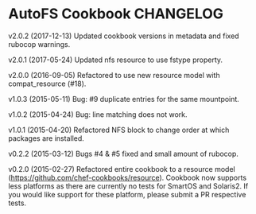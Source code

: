 AutoFS Cookbook CHANGELOG
========================
v2.0.2 (2017-12-13)
Updated cookbook versions in metadata and fixed rubocop warnings.

v2.0.1 (2017-05-24)
Updated nfs resource to use fstype property.

v2.0.0 (2016-09-05)
Refactored to use new resource model with compat_resource (#18).

v1.0.3 (2015-05-11)
Bug: #9 duplicate entries for the same mountpoint.

v1.0.2 (2015-04-24)
Bug: line matching does not work.

v1.0.1 (2015-04-20)
Refactored NFS block to change order at which packages are installed.

v0.2.2 (2015-03-12)
Bugs #4 & #5 fixed and small amount of rubocop.

v0.2.0 (2015-02-27)
Refactored entire cookbook to a resource model (https://github.com/chef-cookbooks/resource).
Cookbook now supports less platforms as there are currently no tests for SmartOS and Solaris2. If you would like support for these platform, please submit a PR respective tests.
